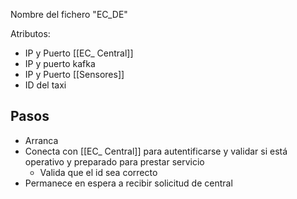 Nombre del fichero "EC_DE" 

Atributos:
- IP y Puerto [[EC_ Central]]
- IP y puerto kafka
- IP y Puerto [[Sensores]]
- ID del taxi 

## Pasos
- Arranca 
- Conecta con [[EC_ Central]] para autentificarse y validar si está operativo y preparado para prestar servicio
	- Valida que el id sea correcto
- Permanece en espera a recibir solicitud de central


